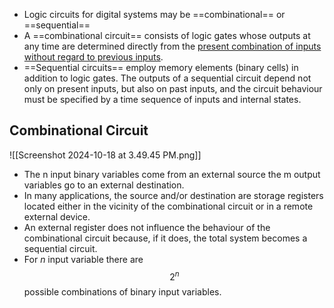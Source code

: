 - Logic circuits for digital systems may be ==combinational== or ==sequential==
- A ==combinational circuit== consists of logic gates whose outputs at any time are determined directly from the <u>present combination of inputs without regard to previous inputs</u>.
- ==Sequential circuits== employ memory elements (binary cells) in addition to logic gates. The outputs of a sequential circuit depend not only on present inputs, but also on past inputs, and the circuit behaviour must be specified by a time sequence of inputs and internal states.

## Combinational Circuit
![[Screenshot 2024-10-18 at 3.49.45 PM.png]]
- The n input binary variables come from an external source the m output variables go to an external destination.
- In many applications, the source and/or destination are storage registers located either in the vicinity of the combinational circuit or in a remote external device.
- An external register does not influence the behaviour of the combinational circuit because, if it does, the total system becomes a sequential circuit.
- For _n_ input variable there are $$2^n$$ possible combinations of binary input variables.